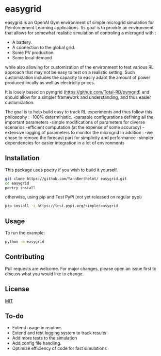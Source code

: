 # easygrid

easygrid is an OpenAI Gym environment of simple microgrid simulation for Reinforcement Learning applications. Its goal is to provide an environment that allows for somewhat realistic simulation of controling a microgrid with :

- A battery.
- A connection to the global grid.
- Some PV production.
- Some local demand

while also allowing for customization of the environment to test various RL approach that may not be easy to test on a realistic setting. Such customization includes the capacity to easily adapt the amount of power produced locally as well as electricity prices.

It is losely based on pymgrid (https://github.com/Total-RD/pymgrid) and should allow for a simpler framework and understanding, and thus easier customization.

The goal is to help build easy to track RL experiments and thus follow this philosophy :
-100% deterministic.
-parsable configurations defining all the important parameters
-simple modifications of parameters for diverse scenarios
-efficient computation (at the expense of some accuracy)
-extensive logging of parameters to monitor the microgrid
In addition :
-we chose to remove the forecast part for simplicity and performance
-simpler dependencies for easier integration in a lot of environments

## Installation

This package uses poetry if you wish to build it yourself.

```bash
git clone https://github.com/YannBerthelot/ easygrid.git
cd easygrid
poetry install
```

otherwise, using pip and Test PyPi (not yet released on regular pypi)

```bash
pip install -i https://test.pypi.org/simple/easygrid
```

## Usage

To run the example:

```bash
python -m easygrid
```

## Contributing

Pull requests are welcome. For major changes, please open an issue first to discuss what you would like to change.

## License

[MIT](https://choosealicense.com/licenses/mit/)

## To-do

- Extend usage in readme.
- Extend and test logging system to track results
- Add more tests to the simulation
- Add config file handling.
- Optimize efficiency of code for fast simulations
